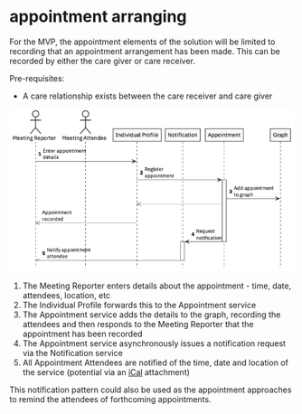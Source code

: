 # appointment arranging

For the MVP, the appointment elements of the solution will be limited to recording that an appointment arrangement has been made. This can be recorded by either the care giver or care receiver.

Pre-requisites:

* A care relationship exists between the care receiver and care giver

![](../../.gitbook/assets/record-appointment.png)

1. The Meeting Reporter enters details about the appointment - time, date, attendees, location, etc
2. The Individual Profile forwards this to the Appointment service
3. The Appointment service adds the details to the graph, recording the attendees and then responds to the Meeting Reporter that the appointment has been recorded
4. The Appointment service asynchronously issues a notification request via the Notification service
5. All Appointment Attendees are notified of the time, date and location of the service \(potential via an [iCal](https://en.wikipedia.org/wiki/ICalendar) attachment\)

This notification pattern could also be used as the appointment approaches to remind the attendees of forthcoming appointments.

